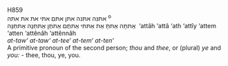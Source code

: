 <body>
  <p>H859<br>  אתּנּה    אתּנה    אתּן    אתּם    אתּי    את    אתּ    אתּה <sup> o</sup><br> אַתּתָּּה  אַתּתָּּ  אַת  אַתּתִּּי  אַתּתֶּּם  אַתּתֶּּן  אַתּתֵּּנָה  אַתּתֵּּנָּה  ‎  ‘attâh  ‘attâ  ‘ath  ‘attı̂y  ‘attem  ‘atten  ‘attênâh  ‘attênnâh  <br><i>at-taw‘</i> <i>at-taw‘</i> <i>at-tee‘</i> <i>at-tem‘</i> <i>at-ten‘ </i><br>A primitive pronoun of the second person; <i>thou</i> and <i>thee</i>, or (plural) <i>ye</i> and <i>you: - </i>thee, thou, ye, you.<br></p>
 </body>